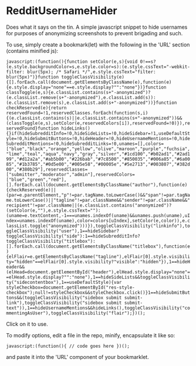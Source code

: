 # RedditUsernameHider

Does what it says on the tin. A simple javascript snippet to hide usernames for purposes of anonymizing screenshots to prevent brigading and such.

To use, simply create a bookmark(let) with the following in the 'URL' section (contains minified js):

`javascript:(function(){function setColor(e,s){void 0!==s?(e.style.backgroundColor=s,e.style.color=s):(e.style.cssText="-webkit-filter: blur(5px); /* Safari */",e.style.cssText="filter: blur(5px)")}function toggleClassVisibility(e){[].forEach.call(document.getElementsByClassName(e),function(e){e.style.display="none"==e.style.display?"":"none"})}function classToggle(e,s){e.classList.contains(s+"-anonymized")?(e.classList.remove(s+"-anonymized"),e.classList.add(s)):(e.classList.remove(s),e.classList.add(s+"-anonymized"))}function checkReserved(e){return reservedFound=!1,reservedClasses.forEach(function(s,i){(e.classList.contains(s)||e.classList.contains(s+"-anonymized"))&&(classToggle(e,s),setColor(e,reservedColors[i]),reservedFound=!0)}),reservedFound}function hideLinks(){}if(hideSubredditInfo=!0,hideSideLists=!0,hideSidebar=!1,useDefaultStyle=!0,hideSubmitButtons=!0,hideHeader=!0,hideUsernameMentions=!0,hideSubredditMentions=!0,hideSubredditLinks=!0,unames=[],colors=["blue","black","orange","yellow","olive","maroon","purple","fuchsia","lime","teal","aqua","navy","gray","silver","#1cd100","#b02ad1","#2ad199","#d12a2a","#ab5b00","#226bab","#7c8500","#850035","#006a85","#6a0085","#1b3785","#0d5e00","#005e58","#00005e","#5e2713","#003807","#382d00","#380b29"],reservedClasses=["submitter","moderator","admin"],reservedColors=["blue","green","red"],[].forEach.call(document.getElementsByClassName("author"),function(e){checkReserved(e)||(par=e.parentElement,"p"!=par.tagName.toLowerCase()&&"span"!=par.tagName.toLowerCase()||"tagline"!=par.className&&"sender"!=par.className&&"recipient"!=par.className||(e.classList.contains("anonymized")?(setColor(e,""),e.style.cssText=""):(uname=e.textContent,-1===unames.indexOf(uname)&&unames.push(uname),uIndex=unames.indexOf(uname),color=colors[uIndex],setColor(e,color)),e.classList.toggle("anonymized")))}),toggleClassVisibility("linkinfo"),toggleClassVisibility("user"),1==hideSidebar?toggleClassVisibility("side"):1==hideSubredditInfo?toggleClassVisibility("titlebox"):[].forEach.call(document.getElementsByClassName("titlebox"),function(e){elFlair=e.getElementsByClassName("tagline"),elFlair[0].style.visibility="hidden"==elFlair[0].style.visibility?"visible":"hidden"}),1==hideHeader&&(elHead=document.getElementById("header"),elHead.style.display="none"==elHead.style.display?"":"none"),1==hideSideLists&&toggleClassVisibility("sidecontentbox"),1==useDefaultStyle){var styleCheckbox=document.getElementById("res-style-checkbox");null!=styleCheckbox&&styleCheckbox.click()}1==hideSubmitButtons&&(toggleClassVisibility("sidebox submit submit-link"),toggleClassVisibility("sidebox submit submit-text")),1==hideUsernameMentions&&hideLinks(),toggleClassVisibility("commentingAsUser"),toggleClassVisibility("flair");})();`

Click on it to use.

To modify options, edit a file in the repo, minify, encapsulate it like so:

`javascript:(function(){ // code goes here })();`

and paste it into the 'URL' component of your bookmarklet.
